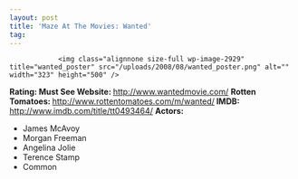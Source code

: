 ```yaml
---
layout: post
title: 'Maze At The Movies: Wanted'
tag: 
---
```



                <img class="alignnone size-full wp-image-2929" title="wanted_poster" src="/uploads/2008/08/wanted_poster.png" alt="" width="323" height="500" />
<p><strong>Rating: Must See
Website: </strong><a href="http://www.wantedmovie.com/"><a href="http://www.wantedmovie.com/">http://www.wantedmovie.com/</a></a>
<strong>Rotten Tomatoes: </strong><a href="http://www.rottentomatoes.com/m/wanted/"><a href="http://www.rottentomatoes.com/m/wanted/">http://www.rottentomatoes.com/m/wanted/</a></a><strong>
IMDB: </strong><a href="http://www.imdb.com/title/tt0493464/"><a href="http://www.imdb.com/title/tt0493464/">http://www.imdb.com/title/tt0493464/</a></a>
<strong>Actors:
</strong></p>
<ul>
    <li>James McAvoy</li>
    <li>Morgan Freeman</li>
    <li>Angelina Jolie</li>
    <li>Terence Stamp</li>
    <li>Common</li>
</ul>
            
